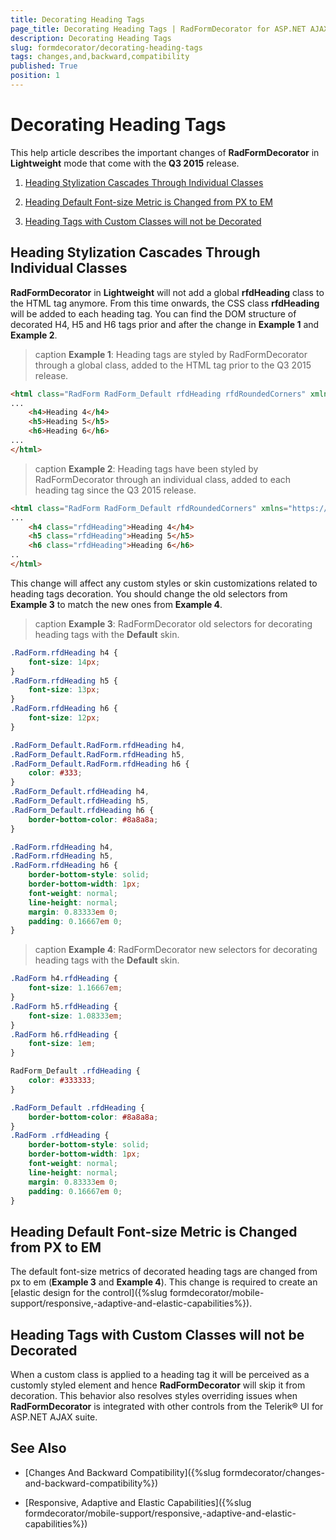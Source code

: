```yaml
---
title: Decorating Heading Tags
page_title: Decorating Heading Tags | RadFormDecorator for ASP.NET AJAX Documentation
description: Decorating Heading Tags
slug: formdecorator/decorating-heading-tags
tags: changes,and,backward,compatibility
published: True
position: 1
---
```


# Decorating Heading Tags

This help article describes the important changes of **RadFormDecorator** in **Lightweight** mode that come with the **Q3 2015** release.

1. [Heading Stylization Cascades Through Individual Classes](#heading-stylization-cascades-through-individual-classes)

1. [Heading Default Font-size Metric is Changed from PX to EM](#heading-default-font-size-metric-is-changed-from-px-to-em)

1. [Heading Tags with Custom Classes will not be Decorated](#heading-tags-with-custom-classes-will-not-be-decorated)

## Heading Stylization Cascades Through Individual Classes

**RadFormDecorator** in **Lightweight** will not add a global **rfdHeading** class to the HTML tag anymore. From this time onwards, the CSS class **rfdHeading** will be added to each heading tag. You can find the DOM structure of decorated H4, H5 and H6 tags prior and after the change in **Example 1** and **Example 2**.

>caption **Example 1**: Heading tags are styled by RadFormDecorator through a  global class, added to the HTML tag prior to the Q3 2015 release.

````HTML
<html class="RadForm RadForm_Default rfdHeading rfdRoundedCorners" xmlns="https://www.w3.org/1999/xhtml">
...
	<h4>Heading 4</h4>
	<h5>Heading 5</h5>
	<h6>Heading 6</h6>
...
</html>
````

>caption **Example 2**: Heading tags have been styled by RadFormDecorator through an individual class, added to each heading tag since the Q3 2015 release.

````HTML
<html class="RadForm RadForm_Default rfdRoundedCorners" xmlns="https://www.w3.org/1999/xhtml">
...
	<h4 class="rfdHeading">Heading 4</h4>
	<h5 class="rfdHeading">Heading 5</h5>
	<h6 class="rfdHeading">Heading 6</h6>
..
</html>
````

This change will affect any custom styles or skin customizations related to heading tags decoration. You should change the old selectors from **Example 3** to match the new ones from **Example 4**.

>caption **Example 3**: RadFormDecorator old selectors for decorating heading tags with the **Default** skin.

````CSS
.RadForm.rfdHeading h4 {
    font-size: 14px;
}
.RadForm.rfdHeading h5 {
    font-size: 13px;
}
.RadForm.rfdHeading h6 {
    font-size: 12px;
}

.RadForm_Default.RadForm.rfdHeading h4, 
.RadForm_Default.RadForm.rfdHeading h5, 
.RadForm_Default.RadForm.rfdHeading h6 {
    color: #333;
}
.RadForm_Default.rfdHeading h4, 
.RadForm_Default.rfdHeading h5, 
.RadForm_Default.rfdHeading h6 {
    border-bottom-color: #8a8a8a;
}

.RadForm.rfdHeading h4, 
.RadForm.rfdHeading h5, 
.RadForm.rfdHeading h6 {
    border-bottom-style: solid;
    border-bottom-width: 1px;
    font-weight: normal;
    line-height: normal;
    margin: 0.83333em 0;
    padding: 0.16667em 0;
}
````

>caption **Example 4**: RadFormDecorator new selectors for decorating heading tags with the **Default** skin.

````CSS
.RadForm h4.rfdHeading {
    font-size: 1.16667em;
}
.RadForm h5.rfdHeading {
    font-size: 1.08333em;
}
.RadForm h6.rfdHeading {
    font-size: 1em;
}

RadForm_Default .rfdHeading {
    color: #333333;
}

.RadForm_Default .rfdHeading {
    border-bottom-color: #8a8a8a;
}
.RadForm .rfdHeading {
    border-bottom-style: solid;
    border-bottom-width: 1px;
    font-weight: normal;
    line-height: normal;
    margin: 0.83333em 0;
    padding: 0.16667em 0;
}
````

## Heading Default Font-size Metric is Changed from PX to EM

The default font-size metrics of decorated heading tags are changed from px to em (**Example 3** and **Example 4**). This change is required to create an [elastic design for the control]({%slug formdecorator/mobile-support/responsive,-adaptive-and-elastic-capabilities%}). 

## Heading Tags with Custom Classes will not be Decorated

When a custom class is applied to a heading tag it will be perceived as a customly styled element and hence **RadFormDecorator** will skip it from decoration. This behavior also resolves styles overriding issues when **RadFormDecorator** is integrated with other controls from the Telerik® UI for ASP.NET AJAX suite. 

## See Also

 * [Changes And Backward Compatibility]({%slug formdecorator/changes-and-backward-compatibility%})

 * [Responsive, Adaptive and Elastic Capabilities]({%slug formdecorator/mobile-support/responsive,-adaptive-and-elastic-capabilities%})

